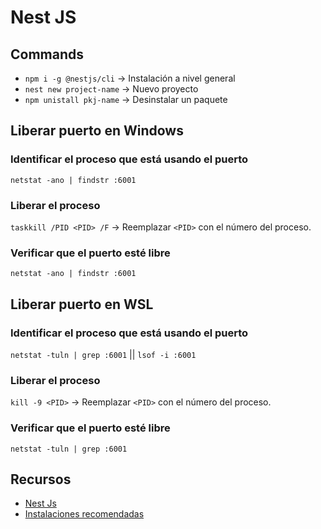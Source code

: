 # Nest JS

## Commands
- `npm i -g @nestjs/cli` -> Instalación a nivel general
- `nest new project-name` -> Nuevo proyecto
- `npm unistall pkj-name` -> Desinstalar un paquete

## Liberar puerto en Windows

### Identificar el proceso que está usando el puerto
`netstat -ano | findstr :6001`

### Liberar el proceso
`taskkill /PID <PID> /F` -> Reemplazar `<PID>` con el número del proceso.

### Verificar que el puerto esté libre
`netstat -ano | findstr :6001`

## Liberar puerto en WSL

### Identificar el proceso que está usando el puerto
`netstat -tuln | grep :6001` || `lsof -i :6001`

### Liberar el proceso
`kill -9 <PID>` -> Reemplazar `<PID>` con el número del proceso.

### Verificar que el puerto esté libre
`netstat -tuln | grep :6001`

## Recursos
- [Nest Js](https://docs.nestjs.com/)
- [Instalaciones recomendadas](https://gist.github.com/Klerith/c0ef4f48d986e2cf3308bb54fff84ea5)